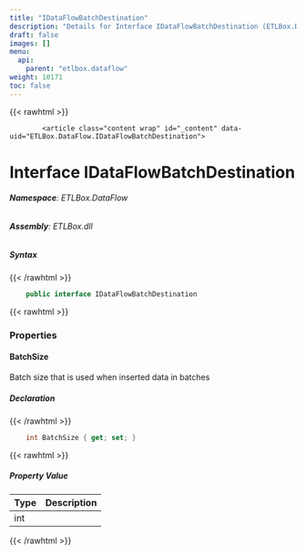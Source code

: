 ```yaml
---
title: "IDataFlowBatchDestination"
description: "Details for Interface IDataFlowBatchDestination (ETLBox.DataFlow)"
draft: false
images: []
menu:
  api:
    parent: "etlbox.dataflow"
weight: 10171
toc: false
---
```


{{< rawhtml >}}

            <article class="content wrap" id="_content" data-uid="ETLBox.DataFlow.IDataFlowBatchDestination">
  <h1 id="ETLBox_DataFlow_IDataFlowBatchDestination" data-uid="ETLBox.DataFlow.IDataFlowBatchDestination" class="text-break">Interface IDataFlowBatchDestination
</h1>
  <div class="markdown level0 summary"></div>
  <div class="markdown level0 conceptual"></div>
<h6><strong>Namespace</strong>: ETLBox.DataFlow</h6>
  <h6><strong>Assembly</strong>: ETLBox.dll</h6>
  <h5 id="ETLBox_DataFlow_IDataFlowBatchDestination_syntax">Syntax</h5>
{{< /rawhtml >}}

```C#
    public interface IDataFlowBatchDestination
```

{{< rawhtml >}}
  <h3 id="properties">Properties
</h3>
  <a id="ETLBox_DataFlow_IDataFlowBatchDestination_BatchSize_" data-uid="ETLBox.DataFlow.IDataFlowBatchDestination.BatchSize*"></a>
  <h4 id="ETLBox_DataFlow_IDataFlowBatchDestination_BatchSize" data-uid="ETLBox.DataFlow.IDataFlowBatchDestination.BatchSize">BatchSize</h4>
  <div class="markdown level1 summary"><p>Batch size that is used when inserted data in batches</p>
</div>
  <div class="markdown level1 conceptual"></div>
  <h5 class="declaration">Declaration</h5>
{{< /rawhtml >}}

```C#
    int BatchSize { get; set; }
```

{{< rawhtml >}}
  <h5 class="propertyValue">Property Value</h5>
  <table class="table table-bordered table-striped table-condensed">
    <thead>
      <tr>
        <th>Type</th>
        <th>Description</th>
      </tr>
    </thead>
    <tbody>
      <tr>
        <td><span class="xref">int</span></td>
        <td></td>
      </tr>
    </tbody>
  </table>

{{< /rawhtml >}}
